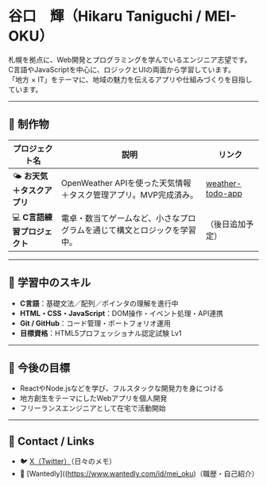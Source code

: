 # 谷口　輝（Hikaru Taniguchi / MEI-OKU）

札幌を拠点に、Web開発とプログラミングを学んでいるエンジニア志望です。  
C言語やJavaScriptを中心に、ロジックとUIの両面から学習しています。  
「地方 × IT」をテーマに、地域の魅力を伝えるアプリや仕組みづくりを目指しています。

---

## 🌟 制作物
| プロジェクト名 | 説明 | リンク |
|----------------|------|--------|
| 🌤 **お天気＋タスクアプリ** | OpenWeather APIを使った天気情報＋タスク管理アプリ。MVP完成済み。 | [weather-todo-app](https://github.com/MEI-OKU/weather-todo-app) |
| 💻 **C言語練習プロジェクト** | 電卓・数当てゲームなど、小さなプログラムを通じて構文とロジックを学習中。 | （後日追加予定） |

---

## 🧠 学習中のスキル
- **C言語**：基礎文法／配列／ポインタの理解を進行中  
- **HTML・CSS・JavaScript**：DOM操作・イベント処理・API連携  
- **Git / GitHub**：コード管理・ポートフォリオ運用  
- **目標資格**：HTML5プロフェッショナル認定試験 Lv1  

---

## 🌱 今後の目標
- ReactやNode.jsなどを学び、フルスタックな開発力を身につける  
- 地方創生をテーマにしたWebアプリを個人開発  
- フリーランスエンジニアとして在宅で活動開始  

---

## 🧩 Contact / Links
- 🐦 [X（Twitter）]((https://x.com/MeiOku3153))（日々のメモ）
- 💼 [Wantedly]((https://www.wantedly.com/id/mei_oku)（職歴・自己紹介）

